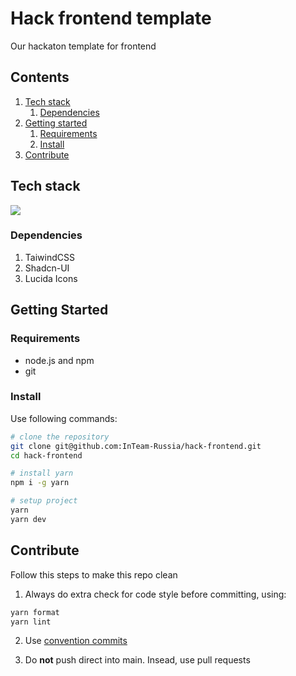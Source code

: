 # Hack frontend template

Our hackaton template for frontend

## Contents

1. [Tech stack](#tech-stack)
   1. [Dependencies](#dependencies)
2. [Getting started](#getting-started)
   1. [Requirements](#requirements)
   2. [Install](#install)
3. [Contribute](#contribute)

## Tech stack

<img src="https://skillicons.dev/icons?i=svelte,typescript,tailwind,vite" />

### Dependencies

1. TaiwindCSS
2. Shadcn-UI
3. Lucida Icons

## Getting Started

### Requirements

- node.js and npm
- git

### Install

Use following commands:

```bash
# clone the repository
git clone git@github.com:InTeam-Russia/hack-frontend.git
cd hack-frontend

# install yarn
npm i -g yarn

# setup project
yarn
yarn dev
```

## Contribute

Follow this steps to make this repo clean

1. Always do extra check for code style before committing, using:

```bash
yarn format
yarn lint
```

2. Use [convention commits](https://www.conventionalcommits.org/ru/v1.0.0/)

3. Do **not** push direct into main. Insead, use pull requests
